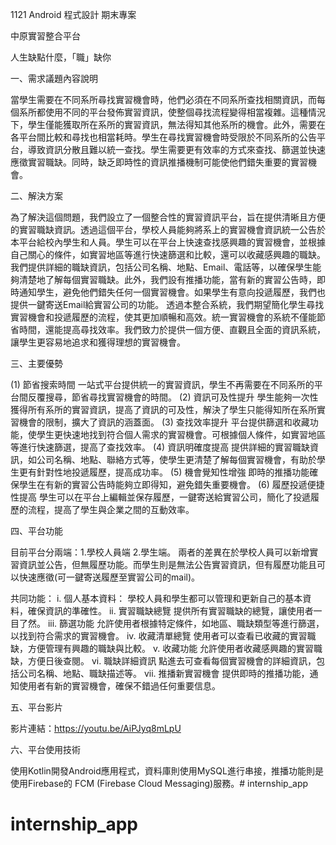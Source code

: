 1121 Android 程式設計 期末專案

中原實習整合平台

人生缺點什麼，「職」缺你


一、需求議題內容說明

當學生需要在不同系所尋找實習機會時，他們必須在不同系所查找相關資訊，而每個系所都使用不同的平台發佈實習資訊，使整個尋找流程變得相當複雜。這種情況下，學生僅能獲取所在系所的實習資訊，無法得知其他系所的機會。此外，需要在各平台間比較和尋找也相當耗時。學生在尋找實習機會時受限於不同系所的公告平台，導致資訊分散且難以統一查找。學生需要更有效率的方式來查找、篩選並快速應徵實習職缺。同時，缺乏即時性的資訊推播機制可能使他們錯失重要的實習機會。


二、解決方案

為了解決這個問題，我們設立了一個整合性的實習資訊平台，旨在提供清晰且方便的實習職缺資訊。透過這個平台，學校人員能夠將系上的實習機會資訊統一公告於本平台給校內學生和人員。學生可以在平台上快速查找感興趣的實習機會，並根據自己關心的條件，如實習地區等進行快速篩選和比較，還可以收藏感興趣的職缺。
我們提供詳細的職缺資訊，包括公司名稱、地點、Email、電話等，以確保學生能夠清楚地了解每個實習職缺。此外，我們設有推播功能，當有新的實習公告時，即時通知學生，避免他們錯失任何一個實習機會。如果學生有意向投遞履歷，我們也提供一鍵寄送Email給實習公司的功能。
透過本整合系統，我們期望簡化學生尋找實習機會和投遞履歷的流程，使其更加順暢和高效。統一實習機會的系統不僅能節省時間，還能提高尋找效率。我們致力於提供一個方便、直觀且全面的資訊系統，讓學生更容易地追求和獲得理想的實習機會。


三、主要優勢

(1)	節省搜索時間
     一站式平台提供統一的實習資訊，學生不再需要在不同系所的平台間反覆搜尋，節省尋找實習機會的時間。
(2)	資訊可及性提升
    學生能夠一次性獲得所有系所的實習資訊，提高了資訊的可及性，解決了學生只能得知所在系所實習機會的限制，擴大了資訊的涵蓋面。
(3)	查找效率提升
    平台提供篩選和收藏功能，使學生更快速地找到符合個人需求的實習機會。可根據個人條件，如實習地區等進行快速篩選，提高了查找效率。
(4)	資訊明確度提高
    提供詳細的實習職缺資訊，如公司名稱、地點、聯絡方式等，使學生更清楚了解每個實習機會，有助於學生更有針對性地投遞履歷，提高成功率。
(5)	機會覺知性增強
    即時的推播功能確保學生在有新的實習公告時能夠立即得知，避免錯失重要機會。
(6)	履歷投遞便捷性提高
    學生可以在平台上編輯並保存履歷，一鍵寄送給實習公司，簡化了投遞履歷的流程，提高了學生與企業之間的互動效率。


四、平台功能

目前平台分兩端：1.學校人員端 2.學生端。
兩者的差異在於學校人員可以新增實習資訊並公告，但無履歷功能。而學生則是無法公告實習資訊，但有履歷功能且可以快速應徵(可一鍵寄送履歷至實習公司的mail)。

共同功能：
i.	個人基本資料：
學校人員和學生都可以管理和更新自己的基本資料，確保資訊的準確性。
ii.	實習職缺總覽
提供所有實習職缺的總覽，讓使用者一目了然。
iii.	篩選功能
允許使用者根據特定條件，如地區、職缺類型等進行篩選，以找到符合需求的實習機會。
iv.	收藏清單總覽
使用者可以查看已收藏的實習職缺，方便管理有興趣的職缺與比較。
v.	收藏功能
允許使用者收藏感興趣的實習職缺，方便日後查閱。
vi.	職缺詳細資訊
點進去可查看每個實習機會的詳細資訊，包括公司名稱、地點、職缺描述等。
vii.	推播新實習機會
提供即時的推播功能，通知使用者有新的實習機會，確保不錯過任何重要信息。


五、平台影片

影片連結：https://youtu.be/AiPJyq8mLpU 


六、平台使用技術

使用Kotlin開發Android應用程式，資料庫則使用MySQL進行串接，推播功能則是使用Firebase的 FCM (Firebase Cloud Messaging)服務。# internship_app
# internship_app
